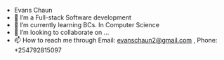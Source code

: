 -    Evans Chaun
- 👀 I’m a Full-stack Software development
- 🌱 I’m currently learning BCs. In Computer Science
- 💞️ I’m looking to collaborate on ...
- 📫 How to reach me through Email: evanschaun2@gmail.com , Phone: +254792815097

<!---
Evanslodoctor/Evanslodoctor is a ✨ special ✨ repository because its `README.md` (this file) appears on your GitHub profile.
You can click the Preview link to take a look at your changes.
--->
